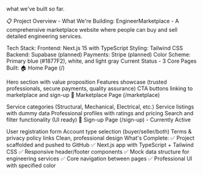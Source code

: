 what we've built so far.

📋 Project Overview - What We're Building:
EngineerMarketplace - A comprehensive marketplace website where people can buy and sell detailed engineering services.

Tech Stack:
Frontend: Next.js 15 with TypeScript
Styling: Tailwind CSS
Backend: Supabase (planned)
Payments: Stripe (planned)
Color Scheme: Primary blue (#1877F2), white, and light gray
Current Status - 3 Core Pages Built:
🏠 Home Page (/)

Hero section with value proposition
Features showcase (trusted professionals, secure payments, quality assurance)
CTA buttons linking to marketplace and sign-up
🏪 Marketplace Page (/marketplace)

Service categories (Structural, Mechanical, Electrical, etc.)
Service listings with dummy data
Professional profiles with ratings and pricing
Search and filter functionality (UI ready)
📝 Sign-up Page (/sign-up) - Currently Active

User registration form
Account type selection (buyer/seller/both)
Terms & privacy policy links
Clean, professional design
What's Complete:
✅ Project scaffolded and pushed to GitHub
✅ Next.js app with TypeScript + Tailwind CSS
✅ Responsive header/footer components
✅ Mock data structure for engineering services
✅ Core navigation between pages
✅ Professional UI with specified color
